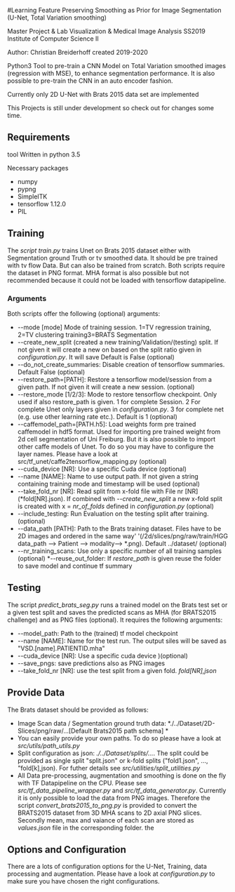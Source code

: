 #Learning Feature Preserving Smoothing as Prior for Image Segmentation (U-Net, Total Variation smoothing)

Master Project & Lab Visualization & Medical Image Analysis SS2019
Institute of Computer Science II

Author: Christian Breiderhoff
created  2019-2020

Python3 Tool to pre-train a CNN Model on Total Variation smoothed images (regression with MSE), to enhance segmentation performance.
It is also possible to pre-train the CNN in an auto encoder fashion.

Currently only 2D U-Net with Brats 2015 data set are implemented

This Projects is still under development so check out for changes some time.
## Requirements
tool
Written in python 3.5

Necessary packages
  - numpy
  - pypng
  - SimpleITK
  - tensorflow 1.12.0
  - PIL

## Training


The *script train.py* trains Unet on Brats 2015 dataset either with Segmentation ground Truth or tv smoothed data. It should be pre trained with tv flow Data. But can also be trained from scratch. Both scripts require the dataset  in PNG format. MHA format is also possible but not recommended because it could not be loaded with tensorflow datapipeline.

### Arguments

Both scripts offer the following (optional) arguments:
* --mode  [mode] Mode of training session. 1=TV regression training, 2=TV clustering training3=BRATS Segmentation
* --create_new_split (created a new training/Validation/(testing) split. If not given it will create a new on based on the split ratio given in *configuration.py*. It will save Default is False  (optional)
* --do_not_create_summaries: Disable creation of tensorflow summaries. Default False  (optional)
* --restore_path=[PATH]: Restore a tensorflow model/session from a given path. If not given it will create a new session.  (optional)
* --restore_mode [1/2/3]: Mode to restore tensorflow checkpoint. Only used if also restore_path is given. 1 for complete Session. 2 For complete Unet only layers given in *configuration.py*. 3 for complete net (e.g. use other learning rate etc.). Default is 1  (optional)
* --caffemodel_path=[PATH.h5]: Load weights form pre trained caffemodel in hdf5 format. Used for importing pre trained weight from 2d cell segmentation of Uni Freiburg. But it is also possible to import other caffe models of Unet. To do so you may have to configure the layer names. Please have a look at src/tf_unet/caffe2tensorflow_mapping.py  (optional)
* --cuda_device [NR]: Use a specific Cuda device (optional)
* --name [NAME]: Name to use output path. If not given a string containing training mode and timestamp will be used  (optional)
* --take_fold_nr [NR]: Read split from x-fold file with File nr [NR] (*fold[NR].json). If combined with *--create_new_split* 
a new x-fold split is created with x = *nr_of_folds* defined in *configuration.py*  (optional)
* --include_testing: Run Evaluation on the testing split after training.  (optional)
* --data_path [PATH]: Path to the Brats training dataset. Files have to be 2D images and ordered in the same way'
                             '(/2d/slices/png/raw/train/HGG data_path --> Patient --> modality--> *.png). Default ../dataset/  (optional)
* --nr_training_scans: Use only a specific number of all training samples (optional)
*--reuse_out_folder: If *restore_path* is given reuse the folder to save model and continue tf summary

## Testing

The script *predict_brats_seg.py* runs a trained model on the Brats test set or a given test split and saves the 
predicted scans as MHA (for BRATS2015 challenge) and as PNG files (optional). It requires the following arguments:


* --model_path: Path to the (trained) tf model checkpoint
* --name [NAME]: Name for the test run. The output siles will be saved as "VSD.[name].PATIENTID.mha" 
* --cuda_device [NR]: Use a specific cuda device )(optional)
* --save_pngs: save predictions also as PNG images
* --take_fold_nr [NR]: use the test split from a given fold. *fold[NR],json*

## Provide Data
The Brats dataset should be provided as follows:

  - Image Scan data / Segmentation ground truth data: *./../Dataset/2D-Slices/png/raw/...[Default Brats2015 path schema] *
  - You can easily provide your own paths. To do so please have a look at *src/utils/path_utils.py*
  - Split configuration as json: *./../Dataset/splits/...*. The split could be provided as single split "split.json" 
  or k-fold splits ("fold1.json", ..., "fold[k],json). For futher details see *src/utilities/split_utilities.py*
  - All Data pre-processing, augmentation and smoothing is done on the fly with TF Datapipeline on the CPU. Please see 
  *src/tf_data_pipeline_wrapper.py* and *src/tf_data_generator.py*. Currently it is only possible to load the data from 
  PNG images. Therefore the script *convert_brats2015_to_png.py* is provided to convert the BRATS2015 dataset from 3D MHA
  scans to 2D axial PNG slices. Secondly mean, max and vaiance of each scan are stored as *values.json* file in the
  corresponding folder. the
 


 ## Options and Configuration
 
There are a lots of configuration options for the U-Net, Training, data processing and augmentation. Please have a look at *configuration.py* to make sure you have chosen the right configurations.
